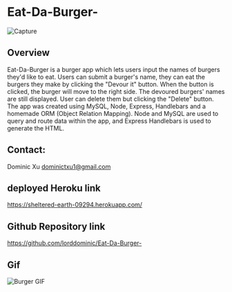# Eat-Da-Burger-
![Capture](https://user-images.githubusercontent.com/46208528/76886906-adb80200-683e-11ea-890c-47d77c304d84.PNG)
## Overview
Eat-Da-Burger is a burger app which lets users input the names of burgers they'd like to eat. Users can submit a burger's name, they can eat the burgers they make by clicking the "Devour it" button. When the button is clicked, the burger will move to the right side. The devoured burgers' names are still displayed. User can delete them but clicking the "Delete" button. The app was created using MySQL, Node, Express, Handlebars and a homemade ORM (Object Relation Mapping). Node and MySQL are used to query and route data within the app, and Express Handlebars is used to generate the HTML.

## Contact:
Dominic Xu dominictxu1@gmail.com

## deployed Heroku link

https://sheltered-earth-09294.herokuapp.com/

## Github Repository link

https://github.com/lorddominic/Eat-Da-Burger-

## Gif
![Burger GIF](burger.gif)